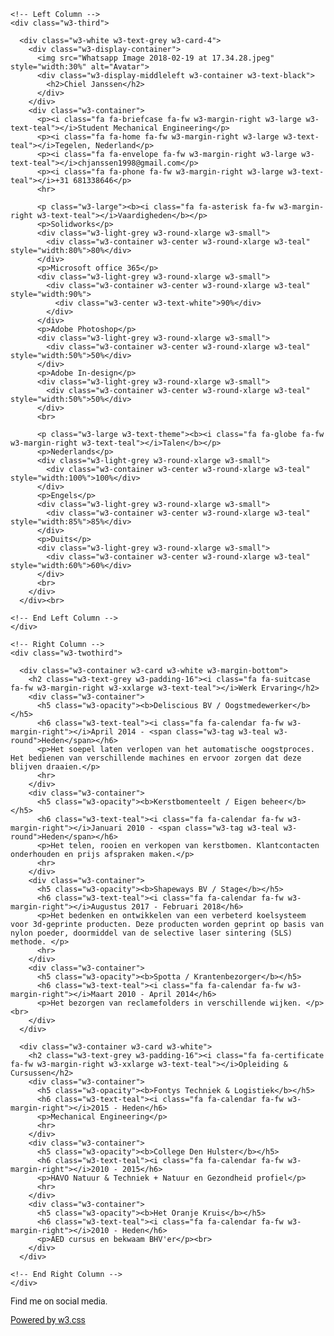 <!DOCTYPE html>
<html>
<title>Curriculum Vitae</title>
<meta charset="UTF-8">
<meta name="viewport" content="width=device-width, initial-scale=1">
<link rel="stylesheet" href="https://www.w3schools.com/w3css/4/w3.css">
<link rel='stylesheet' href='https://fonts.googleapis.com/css?family=Roboto'>
<link rel="stylesheet" href="https://cdnjs.cloudflare.com/ajax/libs/font-awesome/4.7.0/css/font-awesome.min.css">
<style>
html,body,h1,h2,h3,h4,h5,h6 {font-family: "Roboto", sans-serif}
</style>
<body class="w3-light-grey">

<!-- Page Container -->
<div class="w3-content w3-margin-top" style="max-width:1400px;">

  <!-- The Grid -->
  <div class="w3-row-padding">
  
    <!-- Left Column -->
    <div class="w3-third">
    
      <div class="w3-white w3-text-grey w3-card-4">
        <div class="w3-display-container">
          <img src="Whatsapp Image 2018-02-19 at 17.34.28.jpeg" style="width:30%" alt="Avatar">
          <div class="w3-display-middleleft w3-container w3-text-black">
            <h2>Chiel Janssen</h2>
          </div>
        </div>
        <div class="w3-container">
          <p><i class="fa fa-briefcase fa-fw w3-margin-right w3-large w3-text-teal"></i>Student Mechanical Engineering</p>
          <p><i class="fa fa-home fa-fw w3-margin-right w3-large w3-text-teal"></i>Tegelen, Nederland</p>
          <p><i class="fa fa-envelope fa-fw w3-margin-right w3-large w3-text-teal"></i>chjanssen1998@gmail.com</p>
          <p><i class="fa fa-phone fa-fw w3-margin-right w3-large w3-text-teal"></i>+31 681338646</p>
          <hr>

          <p class="w3-large"><b><i class="fa fa-asterisk fa-fw w3-margin-right w3-text-teal"></i>Vaardigheden</b></p>
          <p>Solidworks</p>
          <div class="w3-light-grey w3-round-xlarge w3-small">
            <div class="w3-container w3-center w3-round-xlarge w3-teal" style="width:80%">80%</div>
          </div>
          <p>Microsoft office 365</p>
          <div class="w3-light-grey w3-round-xlarge w3-small">
            <div class="w3-container w3-center w3-round-xlarge w3-teal" style="width:90%">
              <div class="w3-center w3-text-white">90%</div>
            </div>
          </div>
          <p>Adobe Photoshop</p>
          <div class="w3-light-grey w3-round-xlarge w3-small">
            <div class="w3-container w3-center w3-round-xlarge w3-teal" style="width:50%">50%</div>
          </div>
          <p>Adobe In-design</p>
          <div class="w3-light-grey w3-round-xlarge w3-small">
            <div class="w3-container w3-center w3-round-xlarge w3-teal" style="width:50%">50%</div>
          </div>
          <br>

          <p class="w3-large w3-text-theme"><b><i class="fa fa-globe fa-fw w3-margin-right w3-text-teal"></i>Talen</b></p>
          <p>Nederlands</p>
          <div class="w3-light-grey w3-round-xlarge w3-small">
            <div class="w3-container w3-center w3-round-xlarge w3-teal" style="width:100%">100%</div>
          </div>
          <p>Engels</p>
          <div class="w3-light-grey w3-round-xlarge w3-small">
            <div class="w3-container w3-center w3-round-xlarge w3-teal" style="width:85%">85%</div>
          </div>
          <p>Duits</p>
          <div class="w3-light-grey w3-round-xlarge w3-small">
            <div class="w3-container w3-center w3-round-xlarge w3-teal" style="width:60%">60%</div>
          </div>
          <br>
        </div>
      </div><br>

    <!-- End Left Column -->
    </div>

    <!-- Right Column -->
    <div class="w3-twothird">
    
      <div class="w3-container w3-card w3-white w3-margin-bottom">
        <h2 class="w3-text-grey w3-padding-16"><i class="fa fa-suitcase fa-fw w3-margin-right w3-xxlarge w3-text-teal"></i>Werk Ervaring</h2>
        <div class="w3-container">
          <h5 class="w3-opacity"><b>Deliscious BV / Oogstmedewerker</b></h5>
          <h6 class="w3-text-teal"><i class="fa fa-calendar fa-fw w3-margin-right"></i>April 2014 - <span class="w3-tag w3-teal w3-round">Heden</span></h6>
          <p>Het soepel laten verlopen van het automatische oogstproces. Het bedienen van verschillende machines en ervoor zorgen dat deze blijven draaien.</p>
          <hr>
        </div>
        <div class="w3-container">
          <h5 class="w3-opacity"><b>Kerstbomenteelt / Eigen beheer</b></h5>
          <h6 class="w3-text-teal"><i class="fa fa-calendar fa-fw w3-margin-right"></i>Januari 2010 - <span class="w3-tag w3-teal w3-round">Heden</span></h6>
          <p>Het telen, rooien en verkopen van kerstbomen. Klantcontacten onderhouden en prijs afspraken maken.</p>
          <hr>
        </div>
        <div class="w3-container">
          <h5 class="w3-opacity"><b>Shapeways BV / Stage</b></h5>
          <h6 class="w3-text-teal"><i class="fa fa-calendar fa-fw w3-margin-right"></i>Augustus 2017 - Februari 2018</h6>
          <p>Het bedenken en ontwikkelen van een verbeterd koelsysteem voor 3d-geprinte producten. Deze producten worden geprint op basis van nylon poeder, doormiddel van de selective laser sintering (SLS) methode. </p>
          <hr>
        </div>
        <div class="w3-container">
          <h5 class="w3-opacity"><b>Spotta / Krantenbezorger</b></h5>
          <h6 class="w3-text-teal"><i class="fa fa-calendar fa-fw w3-margin-right"></i>Maart 2010 - April 2014</h6>
          <p>Het bezorgen van reclamefolders in verschillende wijken. </p><br>
        </div>
      </div>

      <div class="w3-container w3-card w3-white">
        <h2 class="w3-text-grey w3-padding-16"><i class="fa fa-certificate fa-fw w3-margin-right w3-xxlarge w3-text-teal"></i>Opleiding & Cursussen</h2>
        <div class="w3-container">
          <h5 class="w3-opacity"><b>Fontys Techniek & Logistiek</b></h5>
          <h6 class="w3-text-teal"><i class="fa fa-calendar fa-fw w3-margin-right"></i>2015 - Heden</h6>
          <p>Mechanical Engineering</p>
          <hr>
        </div>
        <div class="w3-container">
          <h5 class="w3-opacity"><b>College Den Hulster</b></h5>
          <h6 class="w3-text-teal"><i class="fa fa-calendar fa-fw w3-margin-right"></i>2010 - 2015</h6>
          <p>HAVO Natuur & Techniek + Natuur en Gezondheid profiel</p>
          <hr>
        </div>
        <div class="w3-container">
          <h5 class="w3-opacity"><b>Het Oranje Kruis</b></h5>
          <h6 class="w3-text-teal"><i class="fa fa-calendar fa-fw w3-margin-right"></i>2010 - Heden</h6>
          <p>AED cursus en bekwaam BHV'er</p><br>
        </div>
      </div>

    <!-- End Right Column -->
    </div>
    
  <!-- End Grid -->
  </div>
  
  <!-- End Page Container -->
</div>

<footer class="w3-container w3-teal w3-center w3-margin-top">
  <p>Find me on social media.</p>
 <a target="_blank" href="https://www.linkedin.com/in/chiel-janssen-7175a1133/">
 <i class="fa fa-linkedin w3-hover-opacity"></i>
  <p>Powered by <a href="https://www.w3schools.com/w3css/default.asp" target="_blank">w3.css</a></p>
</footer>

</body>
</html>

